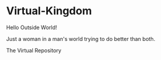 # Virtual-Kingdom

Hello Outside World!

Just a woman in a man's world trying to do better than both. 

The Virtual Repository
